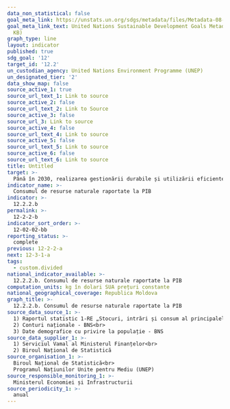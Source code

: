 ```yaml
---
data_non_statistical: false
goal_meta_link: https://unstats.un.org/sdgs/metadata/files/Metadata-08-04-02.pdf
goal_meta_link_text: United Nations Sustainable Development Goals Metadata (PDF 783
  KB)
graph_type: line
layout: indicator
published: true
sdg_goal: '12'
target_id: '12.2'
un_custodian_agency: United Nations Environment Programme (UNEP)
un_designated_tier: '2'
data_show_map: false
source_active_1: true
source_url_text_1: Link to source
source_active_2: false
source_url_text_2: Link to Source
source_active_3: false
source_url_3: Link to source
source_active_4: false
source_url_text_4: Link to source
source_active_5: false
source_url_text_5: Link to source
source_active_6: false
source_url_text_6: Link to source
title: Untitled
target: >-
  Până în 2030, realizarea gestionării durabile și utilizării eficiente a resurselor naturale
indicator_name: >-
  Consumul de resurse naturale raportate la PIB
indicator: >-
  12.2.2.b
permalink: >-
  12-2-2-b
indicator_sort_order: >-
  12-02-02-bb
reporting_status: >-
  complete
previous: 12-2-2-a
next: 12-3-1-a
tags:
  - custom.divided
national_indicator_available: >-
  12.2.2.b. Consumul de resurse naturale raportate la PIB
computation_units: kg în dolari SUA prețuri constante
national_geographical_coverage: Republica Moldova
graph_title: >-
  12.2.2.b. Consumul de resurse naturale raportate la PIB
source_data_source_1: >-
  1) Raportul statistic 1-RE „Stocuri, intrări și consum al principalelor resurse de energie” - BNS<br> 
  2) Conturi naționale - BNS<br> 
  3) Date demografice cu privire la populație - BNS
source_data_supplier_1: >-
  1) Serviciul Vamal al Ministerul Finanțelor<br> 
  2) Biroul Național de Statistică
source_organisation_1: >-
  Biroul Național de Statistică<br> 
  Programul Națiunilor Unite pentru Mediu (UNEP)
source_responsible_monitoring_1: >-
  Ministerul Economiei și Infrastructurii
source_periodicity_1: >-
  anual
---
```


